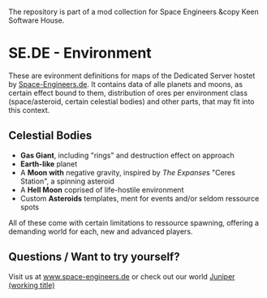 The repository is part of a mod collection for Space Engineers &copy Keen Software House. 

SE.DE - Environment
===================

These are evironment definitions for maps of the Dedicated Server hostet by [Space-Engineers.de](https://space-engineers.de). It contains data of alle planets and moons, as certain effect bound to them, distribution of ores per environment class (space/asteroid, certain celestial bodies) and other parts, that may fit into this context.

Celestial Bodies
----------------

* **Gas Giant**, including "rings" and destruction effect on approach
* **Earth-like** planet
* A **Moon with** negative gravity, inspired by *The Expanse*s "Ceres Station", a spinning asteroid
* A **Hell Moon** coprised of life-hostile environment
* Custom **Asteroids** templates, ment for events and/or seldom ressource spots

All of these come with certain limitations to ressource spawning, offering a demanding world for each, new and advanced players.

Questions / Want to try yourself?
-------------------------------

Visit us at www.space-engineers.de or check out our world [Juniper (working title)](steam://connect:213.202.230.456:27019)
